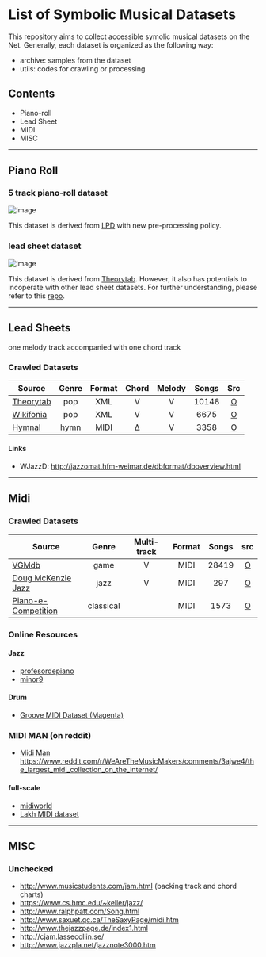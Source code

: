 # List of Symbolic Musical Datasets

This repository aims to collect accessible symolic musical datasets on the Net.
Generally, each dataset is organized as the following way:
* archive: samples from the dataset
* utils: codes for crawling or processing

## Contents
* Piano-roll
* Lead Sheet 
* MIDI
* MISC

---

## Piano Roll
### 5 track piano-roll dataset
![image](https://github.com/wayne391/List-of-Symbolic-Musical-Datasets/blob/master/docs/5-track_pianoroll.PNG)

This dataset is derived from [LPD](https://github.com/salu133445/lakh-pianoroll-dataset) with new pre-processing policy.

### lead sheet dataset
![image](https://github.com/wayne391/List-of-Symbolic-Musical-Datasets/blob/master/docs/hey_jude_chorus.PNG)

This dataset is derived from [Theorytab]. However, it also has potentials to incoperate with other lead sheet datasets. For further understanding, please refer to this [repo](https://github.com/wayne391/Lead-Sheet-Analysis/tree/master/lead_sheet_dataset).

---

## Lead Sheets
one melody track accompanied with one chord track

### Crawled Datasets
| Source                | Genre      | Format | Chord | Melody | Songs  | Src  |
|-----------------------|:----------:|:------:|:-----:|:------:|:------:|:----:|
| [Theorytab]           |  pop       |   XML  |   V   |   V    | 10148  |  [O](https://drive.google.com/file/d/13AEVD9xaZIaicEgd8tF1l6aOiRTymJxL/view?usp=sharing)
| [Wikifonia]           |  pop       |   XML  |   V   |   V    |  6675  |  [O](https://drive.google.com/file/d/155FZ9Uq7QLySv9y2bAtk5LD37XZDo0DF/view?usp=sharing)
| [Hymnal]              |  hymn      |   MIDI |   Δ   |   V    |  3358  |  [O](https://drive.google.com/drive/folders/1fP9OmQa9amz-nwaaaITggCEWs3ewz1_8?usp=sharing)


#### Links

* WJazzD:  http://jazzomat.hfm-weimar.de/dbformat/dboverview.html

--------------

## Midi
### Crawled Datasets
| Source                | Genre      | Multi-track | Format |Songs  | src |
|-----------------------|:----------:|:-----------:|:------:|:------:|:---:|
| [VGMdb]               |  game      |      V      |  MIDI  | 28419  |  [O](https://drive.google.com/drive/folders/1IW83MmH-RJ81yog6sbOUOTHimobE4FuK?usp=sharing)
| [Doug McKenzie Jazz]  |  jazz      |      V      |  MIDI  |  297   |  [O](https://drive.google.com/drive/folders/1wVVDpcov5VV6Govhn1-CT0BOifqoF-Od?usp=sharing)
| [Piano-e-Competition] |  classical |             |  MIDI  | 1573   |  [O](https://drive.google.com/drive/folders/17yAGt3AR6txSZv8DBcbAbT3luTMkrkIb?usp=sharing)

### Online Resources
#### Jazz
* [profesordepiano](http://www.profesordepiano.com/Real%20Book/Realbook.htm?fbclid=IwAR09XcuMD6PMEyUFq0gXAIVFsJVPw8uQSXq5s-o46JFv7OlYVQnwArFOmSk)
* [minor9](http://bhs.minor9.com)

#### Drum
* [Groove MIDI Dataset (Magenta)](https://magenta.tensorflow.org/datasets/groove)

### MIDI MAN (on reddit)
* [Midi Man](https://www.reddit.com/r/WeAreTheMusicMakers/comments/3anwu8/the_drum_percussion_midi_archive_800k/)
https://www.reddit.com/r/WeAreTheMusicMakers/comments/3ajwe4/the_largest_midi_collection_on_the_internet/

#### full-scale
* [midiworld](http://www.midiworld.com)
* [Lakh MIDI dataset](http://colinraffel.com/projects/lmd/)


---

## MISC
### Unchecked
* http://www.musicstudents.com/jam.html (backing track and chord charts)
* https://www.cs.hmc.edu/~keller/jazz/
* http://www.ralphpatt.com/Song.html
* http://www.saxuet.qc.ca/TheSaxyPage/midi.htm
* http://www.thejazzpage.de/index1.html
* http://cjam.lassecollin.se/
* http://www.jazzpla.net/jazznote3000.htm


[Theorytab]: https://www.hooktheory.com/theorytab
[Hymnal]: https://www.hymnal.net/en/home
[Wikifonia]: http://www.wikifonia.org/
[Piano-e-Competition]: http://www.piano-e-competition.com
[VGMdb]: https://www.vgmusic.com
[Doug McKenzie Jazz]: http://bushgrafts.com/wp/
